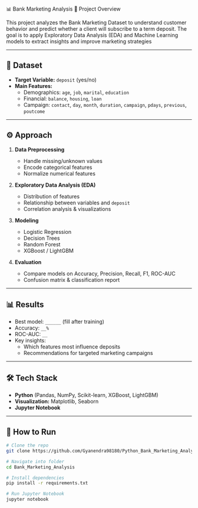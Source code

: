 📊 Bank Marketing Analysis
📌 Project Overview

This project analyzes the Bank Marketing Dataset to understand customer behavior and predict whether a client will subscribe to a term deposit.
The goal is to apply Exploratory Data Analysis (EDA) and Machine Learning models to extract insights and improve marketing strategies

---

## 📂 Dataset
- **Target Variable:** `deposit` (yes/no)  
- **Main Features:**
  - Demographics: `age`, `job`, `marital`, `education`
  - Financial: `balance`, `housing`, `loan`
  - Campaign: `contact`, `day`, `month`, `duration`, `campaign`, `pdays`, `previous`, `poutcome`

---

## ⚙️ Approach
1. **Data Preprocessing**
   - Handle missing/unknown values
   - Encode categorical features
   - Normalize numerical features  

2. **Exploratory Data Analysis (EDA)**
   - Distribution of features
   - Relationship between variables and `deposit`
   - Correlation analysis & visualizations  

3. **Modeling**
   - Logistic Regression
   - Decision Trees
   - Random Forest
   - XGBoost / LightGBM  

4. **Evaluation**
   - Compare models on Accuracy, Precision, Recall, F1, ROC-AUC
   - Confusion matrix & classification report  

---

## 📊 Results
- Best model: `______` (fill after training)  
- Accuracy: `__%`  
- ROC-AUC: `__`  
- Key insights:
  - Which features most influence deposits
  - Recommendations for targeted marketing campaigns  

---

## 🛠️ Tech Stack
- **Python** (Pandas, NumPy, Scikit-learn, XGBoost, LightGBM)  
- **Visualization:** Matplotlib, Seaborn  
- **Jupyter Notebook**  

---

## 🚀 How to Run
```bash
# Clone the repo
git clone https://github.com/Gyanendra98180/Python_Bank_Marketing_Analysis.git

# Navigate into folder
cd Bank_Marketing_Analysis

# Install dependencies
pip install -r requirements.txt

# Run Jupyter Notebook
jupyter notebook

